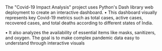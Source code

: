 The "Covid-19 Impact Analysis" project uses Python's Dash library web 
deployment to create an interactive dashboard. 
• This dashboard visually represents key Covid-19 metrics such as total 
cases, active cases, recovered cases, and total deaths according to different 
states of India.  
 
• It also analyzes the availability of essential items like masks, sanitizers, and 
oxygen. The goal is to make complex pandemic data easy to understand 
through interactive visuals

